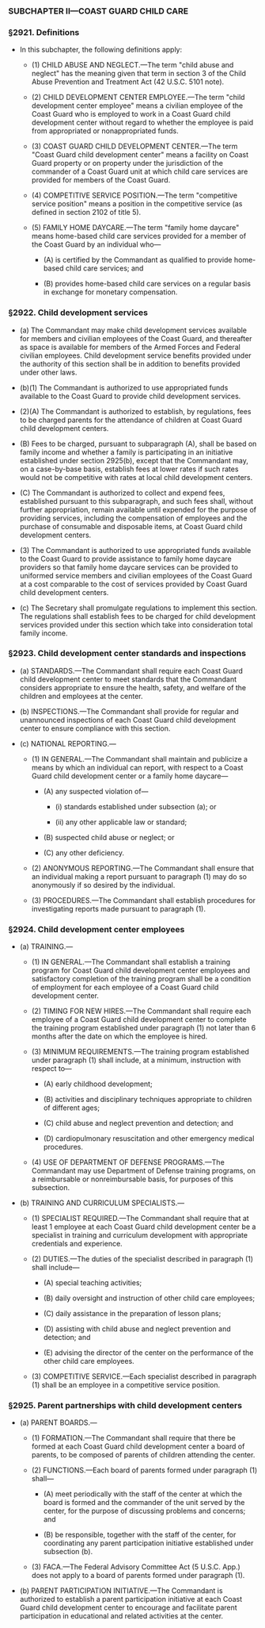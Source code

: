 ### SUBCHAPTER II—COAST GUARD CHILD CARE

### §2921. Definitions
* In this subchapter, the following definitions apply:

  * (1) CHILD ABUSE AND NEGLECT.—The term "child abuse and neglect" has the meaning given that term in section 3 of the Child Abuse Prevention and Treatment Act (42 U.S.C. 5101 note).

  * (2) CHILD DEVELOPMENT CENTER EMPLOYEE.—The term "child development center employee" means a civilian employee of the Coast Guard who is employed to work in a Coast Guard child development center without regard to whether the employee is paid from appropriated or nonappropriated funds.

  * (3) COAST GUARD CHILD DEVELOPMENT CENTER.—The term "Coast Guard child development center" means a facility on Coast Guard property or on property under the jurisdiction of the commander of a Coast Guard unit at which child care services are provided for members of the Coast Guard.

  * (4) COMPETITIVE SERVICE POSITION.—The term "competitive service position" means a position in the competitive service (as defined in section 2102 of title 5).

  * (5) FAMILY HOME DAYCARE.—The term "family home daycare" means home-based child care services provided for a member of the Coast Guard by an individual who—

    * (A) is certified by the Commandant as qualified to provide home-based child care services; and

    * (B) provides home-based child care services on a regular basis in exchange for monetary compensation.

### §2922. Child development services
* (a) The Commandant may make child development services available for members and civilian employees of the Coast Guard, and thereafter as space is available for members of the Armed Forces and Federal civilian employees. Child development service benefits provided under the authority of this section shall be in addition to benefits provided under other laws.

* (b)(1) The Commandant is authorized to use appropriated funds available to the Coast Guard to provide child development services.

* (2)(A) The Commandant is authorized to establish, by regulations, fees to be charged parents for the attendance of children at Coast Guard child development centers.

* (B) Fees to be charged, pursuant to subparagraph (A), shall be based on family income and whether a family is participating in an initiative established under section 2925(b), except that the Commandant may, on a case-by-base basis, establish fees at lower rates if such rates would not be competitive with rates at local child development centers.

* (C) The Commandant is authorized to collect and expend fees, established pursuant to this subparagraph, and such fees shall, without further appropriation, remain available until expended for the purpose of providing services, including the compensation of employees and the purchase of consumable and disposable items, at Coast Guard child development centers.

* (3) The Commandant is authorized to use appropriated funds available to the Coast Guard to provide assistance to family home daycare providers so that family home daycare services can be provided to uniformed service members and civilian employees of the Coast Guard at a cost comparable to the cost of services provided by Coast Guard child development centers.

* (c) The Secretary shall promulgate regulations to implement this section. The regulations shall establish fees to be charged for child development services provided under this section which take into consideration total family income.

### §2923. Child development center standards and inspections
* (a) STANDARDS.—The Commandant shall require each Coast Guard child development center to meet standards that the Commandant considers appropriate to ensure the health, safety, and welfare of the children and employees at the center.

* (b) INSPECTIONS.—The Commandant shall provide for regular and unannounced inspections of each Coast Guard child development center to ensure compliance with this section.

* (c) NATIONAL REPORTING.—

  * (1) IN GENERAL.—The Commandant shall maintain and publicize a means by which an individual can report, with respect to a Coast Guard child development center or a family home daycare—

    * (A) any suspected violation of—

      * (i) standards established under subsection (a); or

      * (ii) any other applicable law or standard;


    * (B) suspected child abuse or neglect; or

    * (C) any other deficiency.


  * (2) ANONYMOUS REPORTING.—The Commandant shall ensure that an individual making a report pursuant to paragraph (1) may do so anonymously if so desired by the individual.

  * (3) PROCEDURES.—The Commandant shall establish procedures for investigating reports made pursuant to paragraph (1).

### §2924. Child development center employees
* (a) TRAINING.—

  * (1) IN GENERAL.—The Commandant shall establish a training program for Coast Guard child development center employees and satisfactory completion of the training program shall be a condition of employment for each employee of a Coast Guard child development center.

  * (2) TIMING FOR NEW HIRES.—The Commandant shall require each employee of a Coast Guard child development center to complete the training program established under paragraph (1) not later than 6 months after the date on which the employee is hired.

  * (3) MINIMUM REQUIREMENTS.—The training program established under paragraph (1) shall include, at a minimum, instruction with respect to—

    * (A) early childhood development;

    * (B) activities and disciplinary techniques appropriate to children of different ages;

    * (C) child abuse and neglect prevention and detection; and

    * (D) cardiopulmonary resuscitation and other emergency medical procedures.


  * (4) USE OF DEPARTMENT OF DEFENSE PROGRAMS.—The Commandant may use Department of Defense training programs, on a reimbursable or nonreimbursable basis, for purposes of this subsection.


* (b) TRAINING AND CURRICULUM SPECIALISTS.—

  * (1) SPECIALIST REQUIRED.—The Commandant shall require that at least 1 employee at each Coast Guard child development center be a specialist in training and curriculum development with appropriate credentials and experience.

  * (2) DUTIES.—The duties of the specialist described in paragraph (1) shall include—

    * (A) special teaching activities;

    * (B) daily oversight and instruction of other child care employees;

    * (C) daily assistance in the preparation of lesson plans;

    * (D) assisting with child abuse and neglect prevention and detection; and

    * (E) advising the director of the center on the performance of the other child care employees.


  * (3) COMPETITIVE SERVICE.—Each specialist described in paragraph (1) shall be an employee in a competitive service position.

### §2925. Parent partnerships with child development centers
* (a) PARENT BOARDS.—

  * (1) FORMATION.—The Commandant shall require that there be formed at each Coast Guard child development center a board of parents, to be composed of parents of children attending the center.

  * (2) FUNCTIONS.—Each board of parents formed under paragraph (1) shall—

    * (A) meet periodically with the staff of the center at which the board is formed and the commander of the unit served by the center, for the purpose of discussing problems and concerns; and

    * (B) be responsible, together with the staff of the center, for coordinating any parent participation initiative established under subsection (b).


  * (3) FACA.—The Federal Advisory Committee Act (5 U.S.C. App.) does not apply to a board of parents formed under paragraph (1).


* (b) PARENT PARTICIPATION INITIATIVE.—The Commandant is authorized to establish a parent participation initiative at each Coast Guard child development center to encourage and facilitate parent participation in educational and related activities at the center.